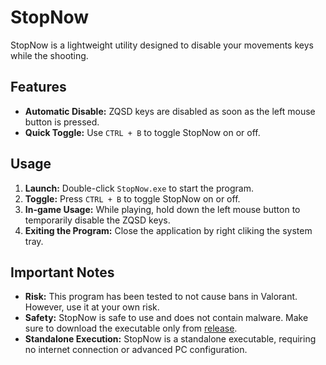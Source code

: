 # StopNow

StopNow is a lightweight utility designed to disable your movements keys while the shooting.

## Features

- **Automatic Disable:** ZQSD keys are disabled as soon as the left mouse button is pressed.
- **Quick Toggle:** Use `CTRL + B` to toggle StopNow on or off.

## Usage

1. **Launch:** Double-click `StopNow.exe` to start the program.
2. **Toggle:** Press `CTRL + B` to toggle StopNow on or off.
3. **In-game Usage:** While playing, hold down the left mouse button to temporarily disable the ZQSD keys.
4. **Exiting the Program:** Close the application by right cliking the system tray.

## Important Notes

- **Risk:** This program has been tested to not cause bans in Valorant. However, use it at your own risk.
- **Safety:** StopNow is safe to use and does not contain malware. Make sure to download the executable only from [release](https://github.com/winteryanis/StopNow/releases/tag/1.0).
- **Standalone Execution:** StopNow is a standalone executable, requiring no internet connection or advanced PC configuration.
